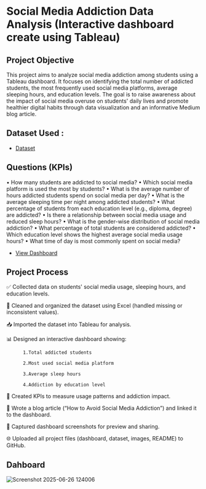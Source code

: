 # Social Media Addiction Data Analysis (Interactive dashboard create using Tableau)
## Project Objective
This project aims to analyze social media addiction among students using a Tableau dashboard. It focuses on identifying the total number of addicted students, the most frequently used social media platforms, average sleeping hours, and education levels. The goal is to raise awareness about the impact of social media overuse on students' daily lives and promote healthier digital habits through data visualization and an informative Medium blog article.


## Dataset Used : 
- <a href = "https://github.com/Ladeesha/Social-Media-Addiction-Analysis/blob/main/Students%20Social%20Media%20Addiction.csv">Dataset </a>

## Questions (KPIs)
•	How many students are addicted to social media?
•	Which social media platform is used the most by students?
•	What is the average number of hours addicted students spend on social media per day?
•	What is the average sleeping time per night among addicted students?
•	What percentage of students from each education level (e.g., diploma, degree) are addicted?
•	Is there a relationship between social media usage and reduced sleep hours?
•	What is the gender-wise distribution of social media addiction?
•	What percentage of total students are considered addicted?
•	Which education level shows the highest average social media usage hours?
•	What time of day is most commonly spent on social media?

- <a href = "https://github.com/Ladeesha/Social-Media-Addiction-Analysis/blob/main/Screenshot%202025-06-26%20124006.png"> View Dashboard </a>

## Project Process
✅ Collected data on students' social media usage, sleeping hours, and education levels.

🧹 Cleaned and organized the dataset using Excel (handled missing or inconsistent values).

📥 Imported the dataset into Tableau for analysis.

📊 Designed an interactive dashboard showing:

          1.Total addicted students
          
          2.Most used social media platform
          
          3.Average sleep hours
          
          4.Addiction by education level
          
📌 Created KPIs to measure usage patterns and addiction impact.

📝 Wrote a blog article (“How to Avoid Social Media Addiction”) and linked it to the dashboard.

💾 Captured dashboard screenshots for preview and sharing.

🌐 Uploaded all project files (dashboard, dataset, images, README) to GitHub.

## Dahboard 
![Screenshot 2025-06-26 124006](https://github.com/user-attachments/assets/faff0588-2e26-47a5-9cb1-c2dbd71904b5)



